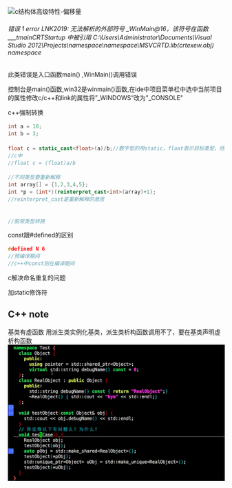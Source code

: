 ![c结构体高级特性-偏移量](./img/c.png)

###### 错误	1	error LNK2019: 无法解析的外部符号 _WinMain@16，该符号在函数 ___tmainCRTStartup 中被引用	C:\Users\Administrator\Documents\Visual Studio 2012\Projects\namespace\namespace\MSVCRTD.lib(crtexew.obj)	namespace

此类错误是入口函数main() ,WinMain()调用错误

控制台是main()函数,win32是winmain()函数,在ide中项目菜单栏中选中当前项目的属性修改c/c++和link的属性将”_WINDOWS“改为"_CONSOLE"



c++强制转换

```c++
int a = 10;
int b = 3;

float c = static_cast<float>(a)/b;//数字型的用static，float表示目标类型，括号中的表示要转换的数
//c中
//float c = (float)a/b 

//不同类型要重新解释
int array[] = {1,2,3,4,5};
int *p = (int*)(reinterpret_cast<int>(array)+1);
//reinterpret_cast是重新解释的意思


//脱常类型转换

```



const跟#defined的区别

```C
#defined N 6
//预编译期间
//c++中const则在编译期间
```

c解决命名重复的问题

加static修饰符


## C++ note
基类有虚函数
用派生类实例化基类，派生类析构函数调用不了，要在基类声明虚析构函数
![example_1](./img/example_1.png)
